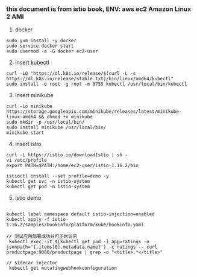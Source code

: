 ### this document is from istio book, ENV: aws ec2 Amazon Linux 2 AMI
1. docker
```
sudo yum install -y docker
sudo service docker start
sudo usermod -a -G docker ec2-user
```

2. insert kubectl 
```
curl -LO "https://dl.k8s.io/release/$(curl -L -s https://dl.k8s.io/release/stable.txt)/bin/linux/amd64/kubectl"
sudo install -o root -g root -m 0755 kubectl /usr/local/bin/kubectl
```

3. insert minikube
```
curl -Lo minikube https://storage.googleapis.com/minikube/releases/latest/minikube-linux-amd64 && chmod +x minikube
sudo mkdir -p /usr/local/bin/
sudo install minikube /usr/local/bin/
minikube start
```

4.  insert istio
```
curl -L https://istio.io/downloadIstio | sh -
vi /etc/profile
export PATH=$PATH:/home/ec2-user/istio-1.16.2/bin

istioctl install --set profile=demo -y 
kubectl get svc -n istio-system
kubectl get pod -n istio-system

```

5. istio demo
```

kubectl label namespace default istio-injection=enabled
kubectl apply -f istio-1.16.2/samples/bookinfo/platform/kube/bookinfo.yaml

// 测试应用部署成功并可正常访问
 kubectl exec -it $(kubectl get pod -l app=ratings -o jsonpath='{.items[0].metadata.name}') -c ratings -- curl productpage:9080/productpage | grep -o "<title>.*</title>"

// sidecar injector
 kubectl get mutatingwebhookconfiguration
```
